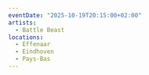 ```yaml
---
eventDate: "2025-10-19T20:15:00+02:00"
artists:
  - Battle Beast
locations:
  - Effenaar
  - Eindhoven
  - Pays-Bas
---
```

